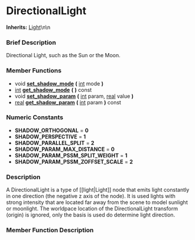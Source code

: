 #  DirectionalLight  
**Inherits:** [Light](class_light)\\n\\n
###  Brief Description  
Directional Light, such as the Sun or the Moon.

###  Member Functions 
  * void  **[set_shadow_mode](#set_shadow_mode)**  **(** [int](class_int) mode  **)**
  * [int](class_int)  **[get_shadow_mode](#get_shadow_mode)**  **(** **)** const
  * void  **[set_shadow_param](#set_shadow_param)**  **(** [int](class_int) param, [real](class_real) value  **)**
  * [real](class_real)  **[get_shadow_param](#get_shadow_param)**  **(** [int](class_int) param  **)** const

###  Numeric Constants  
  * **SHADOW_ORTHOGONAL** = **0**
  * **SHADOW_PERSPECTIVE** = **1**
  * **SHADOW_PARALLEL_SPLIT** = **2**
  * **SHADOW_PARAM_MAX_DISTANCE** = **0**
  * **SHADOW_PARAM_PSSM_SPLIT_WEIGHT** = **1**
  * **SHADOW_PARAM_PSSM_ZOFFSET_SCALE** = **2**

###  Description  
A DirectionalLight is a type of [[light|Light]] node that emits light constantly in one direction (the negative z axis of the node). It is used lights with strong intensity that are located far away from the scene to model sunlight or moonlight. The worldpace location of the DirectionalLight transform (origin) is ignored, only the basis is used do determine light direction.

###  Member Function Description  
